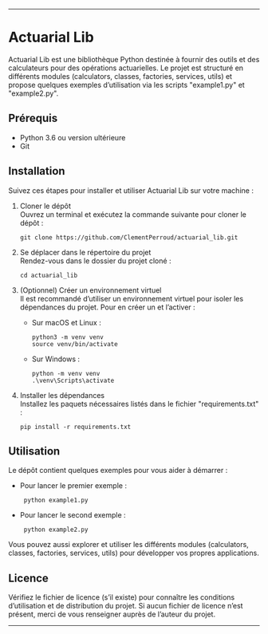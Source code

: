 ------------------------------------------------------------
Actuarial Lib
=============

Actuarial Lib est une bibliothèque Python destinée à fournir des outils et des calculateurs pour des opérations actuarielles. Le projet est structuré en différents modules (calculators, classes, factories, services, utils) et propose quelques exemples d’utilisation via les scripts "example1.py" et "example2.py".

Prérequis
---------
- Python 3.6 ou version ultérieure
- Git

Installation
------------
Suivez ces étapes pour installer et utiliser Actuarial Lib sur votre machine :

1. Cloner le dépôt  
   Ouvrez un terminal et exécutez la commande suivante pour cloner le dépôt :
   
       git clone https://github.com/ClementPerroud/actuarial_lib.git

2. Se déplacer dans le répertoire du projet  
   Rendez-vous dans le dossier du projet cloné :
   
       cd actuarial_lib

3. (Optionnel) Créer un environnement virtuel  
   Il est recommandé d’utiliser un environnement virtuel pour isoler les dépendances du projet. Pour en créer un et l’activer :

   - Sur macOS et Linux :
   
         python3 -m venv venv
         source venv/bin/activate
         
   - Sur Windows :
   
         python -m venv venv
         .\venv\Scripts\activate

4. Installer les dépendances  
   Installez les paquets nécessaires listés dans le fichier "requirements.txt" :
   
       pip install -r requirements.txt

Utilisation
-----------
Le dépôt contient quelques exemples pour vous aider à démarrer :

- Pour lancer le premier exemple :
  
       python example1.py

- Pour lancer le second exemple :
  
       python example2.py

Vous pouvez aussi explorer et utiliser les différents modules (calculators, classes, factories, services, utils) pour développer vos propres applications.

Licence
-------
Vérifiez le fichier de licence (s’il existe) pour connaître les conditions d’utilisation et de distribution du projet. Si aucun fichier de licence n’est présent, merci de vous renseigner auprès de l’auteur du projet.

------------------------------------------------------------
